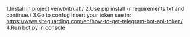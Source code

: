 1.Install in project venv(vitrual)/
2.Use pip install -r requirements.txt and continue./
3.Go to confug insert your token see in: https://www.siteguarding.com/en/how-to-get-telegram-bot-api-token/
4.Run bot.py in console
